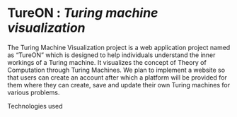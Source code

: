 
# TureON  : *Turing machine visualization*


The Turing Machine Visualization project is a web application project named as
“TureON” which is designed to help individuals understand the inner workings of
a Turing machine. It visualizes the concept of Theory of Computation through
Turing Machines. We plan to implement a website so that users can create an
account after which a platform will be provided for them where they can create,
save and update their own Turing machines for various problems.

Technologies used
